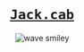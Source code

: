 <h1 align="center"><a href="https://jack.cab"><code>Jack.cab</code></a></h1>

<p align="center"><img alt="wave smiley" src="https://wavesmiley.com/wavesmiley.gif"></p>
